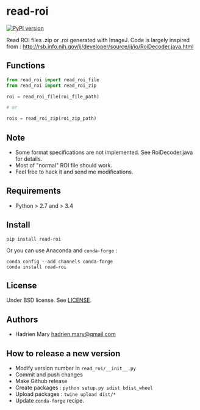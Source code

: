 # read-roi

[![PyPI version](https://img.shields.io/pypi/v/read-roi.svg?maxAge=2591000)](https://pypi.org/project/read-roi/)

Read ROI files .zip or .roi generated with ImageJ. Code is largely inspired from : http://rsb.info.nih.gov/ij/developer/source/ij/io/RoiDecoder.java.html

## Functions

```python
from read_roi import read_roi_file
from read_roi import read_roi_zip

roi = read_roi_file(roi_file_path)

# or

rois = read_roi_zip(roi_zip_path)
```

## Note

- Some format specifications are not implemented. See RoiDecoder.java for details.
- Most of "normal" ROI file should work.
- Feel free to hack it and send me modifications.

## Requirements

- Python > 2.7 and > 3.4

## Install

`pip install read-roi`

Or you can use Anaconda and `conda-forge` :

```
conda config --add channels conda-forge
conda install read-roi
```

## License

Under BSD license. See [LICENSE](LICENSE).

## Authors

- Hadrien Mary <hadrien.mary@gmail.com>

## How to release a new version

- Modify version number in `read_roi/__init__.py`
- Commit and push changes
- Make Github release
- Create packages : `python setup.py sdist bdist_wheel`
- Upload packages : `twine upload dist/*`
- Update `conda-forge` recipe.


